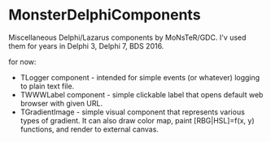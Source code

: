 # MonsterDelphiComponents
Miscellaneous Delphi/Lazarus components by MoNsTeR/GDC.
I'v used them for years in Delphi 3, Delphi 7, BDS 2016.

for now:
- TLogger component - intended for simple events (or whatever) logging to plain text file.
- TWWWLabel component - simple clickable label that opens default web browser with given URL.
- TGradientImage - simple visual component that represents various types of gradient.
  It can also draw color map, paint [RBG|HSL]=f(x, y) functions,
  and render to external canvas.
